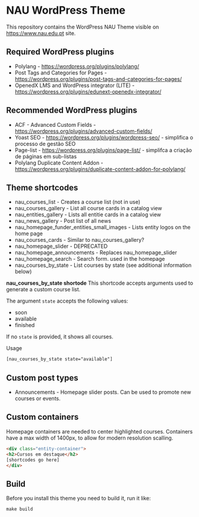 # NAU WordPress Theme

This repository contains the WordPress NAU Theme visible on https://www.nau.edu.pt site.

## Required WordPress plugins
* Polylang - https://wordpress.org/plugins/polylang/
* Post Tags and Categories for Pages - https://wordpress.org/plugins/post-tags-and-categories-for-pages/
* OpenedX LMS and WordPress integrator (LITE) - https://wordpress.org/plugins/edunext-openedx-integrator/

## Recommended WordPress plugins
* ACF - Advanced Custom Fields - https://wordpress.org/plugins/advanced-custom-fields/
* Yoast SEO - https://wordpress.org/plugins/wordpress-seo/ - simplifica o processo de gestão SEO
* Page-list - https://wordpress.org/plugins/page-list/ - simplifca a criação de páginas em sub-listas
* Polylang Duplicate Content Addon - https://wordpress.org/plugins/duplicate-content-addon-for-polylang/

## Theme shortcodes
* nau_courses_list - Creates a course list (not in use)
* nau_courses_gallery - List all course cards in a catalog view
* nau_entities_gallery - Lists all entitie cards in a catalog view
* nau_news_gallery - Post list of all news
* nau_homepage_funder_entities_small_images - Lists entity logos on the home page
* nau_courses_cards - Similar to nau_courses_gallery?
* nau_homepage_slider - DEPRECATED
* nau_homepage_announcements - Replaces nau_homepage_slider
* nau_homepage_search - Search form. used in the homepage
* nau_courses_by_state - List courses by state (see additional information below)

**nau_courses_by_state shortode**
This shortcode accepts arguments used to generate a custom course list.

The argument `state` accepts the following values:
* soon
* available
* finished

If no `state` is provided, it shows all courses.

Usage
```html
[nau_courses_by_state state="available"]
```
## Custom post types
* Announcements - Homepage slider posts. Can be used to promote new courses or events.

## Custom containers
Homepage containers are needed to center highlighted courses. Containers have a max width of 1400px, to allow for modern resolution scalling.

```html
<div class="entity-container">
<h2>Cursos em destaque</h2>
[shortcodes go here]
</div>
```

## Build
Before you install this theme you need to build it, run it like:
```code
make build
```
